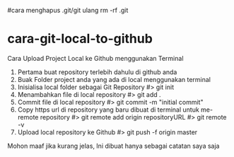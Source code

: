 #cara menghapus .git/git ulang
rm -rf .git
# cara-git-local-to-github
Cara Upload Project Local ke Github menggunakan Terminal
1. Pertama buat repository terlebih dahulu di github anda
2. Buak Folder project anda yang ada di local menggunakan terminal
3. Inisialisa local folder sebagai Git Repository
    #> git init
4. Menambahkan file di local repository
    #> git add .
5. Commit file di local repository
    #> git commit -m "initial commit"
6. Copy https url di repository yang baru dibuat di terminal untuk me-remote repository
    #> git remote add origin repositoryURL
    #> git remote -v
7. Upload local repository ke Github
    #> git push -f origin master
    
Mohon maaf jika kurang jelas, Ini dibuat hanya sebagai catatan saya saja

